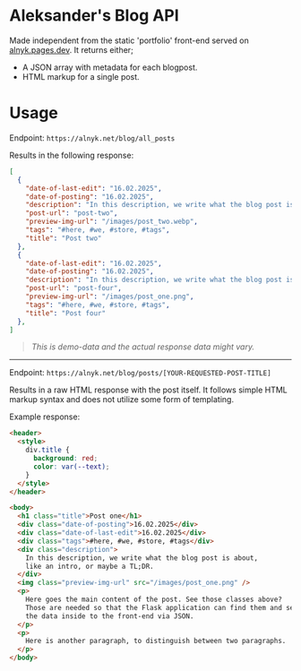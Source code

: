# Aleksander's Blog API
Made independent from the static 'portfolio' front-end served on [alnyk.pages.dev](https://alnyk.pages.dev).
It returns either;
- A JSON array with metadata for each blogpost.
- HTML markup for a single post.

# Usage
Endpoint: `https://alnyk.net/blog/all_posts`

Results in the following response:
```json
[
  {
    "date-of-last-edit": "16.02.2025",
    "date-of-posting": "16.02.2025",
    "description": "In this description, we write what the blog post is about, like an intro, or maybe a TL;DR.",
    "post-url": "post-two",
    "preview-img-url": "/images/post_two.webp",
    "tags": "#here, #we, #store, #tags",
    "title": "Post two"
  },
  {
    "date-of-last-edit": "16.02.2025",
    "date-of-posting": "16.02.2025",
    "description": "In this description, we write what the blog post is about, like an intro, or maybe a TL;DR.",
    "post-url": "post-four",
    "preview-img-url": "/images/post_one.png",
    "tags": "#here, #we, #store, #tags",
    "title": "Post four"
  },
]
```
> *This is demo-data and the actual response data might vary.*

---
Endpoint: `https://alnyk.net/blog/posts/[YOUR-REQUESTED-POST-TITLE]`

Results in a raw HTML response with the post itself.
It follows simple HTML markup syntax and does not utilize some form of templating.

Example response:
```HTML
<header>
  <style>
    div.title {
      background: red;
      color: var(--text);
    }
  </style>
</header>

<body>
  <h1 class="title">Post one</h1>
  <div class="date-of-posting">16.02.2025</div>
  <div class="date-of-last-edit">16.02.2025</div>
  <div class="tags">#here, #we, #store, #tags</div>
  <div class="description">
    In this description, we write what the blog post is about,
    like an intro, or maybe a TL;DR.
  </div>
  <img class="preview-img-url" src="/images/post_one.png" />
  <p>
    Here goes the main content of the post. See those classes above?
    Those are needed so that the Flask application can find them and serve
    the data inside to the front-end via JSON.
  </p>
  <p>
    Here is another paragraph, to distinguish between two paragraphs.
  </p>
</body>
```
